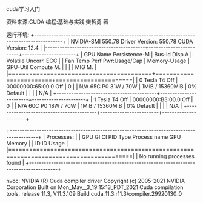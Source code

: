 cuda学习入门

资料来源:CUDA 编程:基础与实践  樊哲勇 著

运行环境: 
+-----------------------------------------------------------------------------------------+
| NVIDIA-SMI 550.78                 Driver Version: 550.78         CUDA Version: 12.4     |
|-----------------------------------------+------------------------+----------------------+
| GPU  Name                 Persistence-M | Bus-Id          Disp.A | Volatile Uncorr. ECC |
| Fan  Temp   Perf          Pwr:Usage/Cap |           Memory-Usage | GPU-Util  Compute M. |
|                                         |                        |               MIG M. |
|=========================================+========================+======================|
|   0  Tesla T4                       Off |   00000000:65:00.0 Off |                    0 |
| N/A   65C    P0             31W /   70W |       1MiB /  15360MiB |      0%      Default |
|                                         |                        |                  N/A |
+-----------------------------------------+------------------------+----------------------+
|   1  Tesla T4                       Off |   00000000:B3:00.0 Off |                    0 |
| N/A   60C    P0             18W /   70W |       1MiB /  15360MiB |      0%      Default |
|                                         |                        |                  N/A |
+-----------------------------------------+------------------------+----------------------+
                                                                                         
+-----------------------------------------------------------------------------------------+
| Processes:                                                                              |
|  GPU   GI   CI        PID   Type   Process name                              GPU Memory |
|        ID   ID                                                               Usage      |
|=========================================================================================|
|  No running processes found                                                             |
+-----------------------------------------------------------------------------------------+


nvcc: NVIDIA (R) Cuda compiler driver
Copyright (c) 2005-2021 NVIDIA Corporation
Built on Mon_May__3_19:15:13_PDT_2021
Cuda compilation tools, release 11.3, V11.3.109
Build cuda_11.3.r11.3/compiler.29920130_0